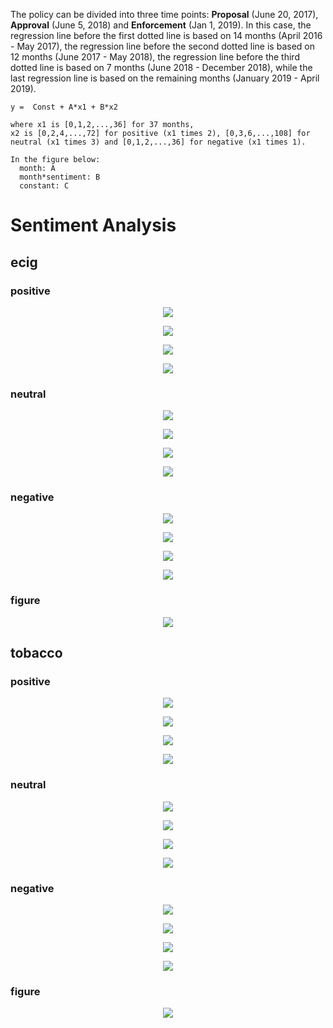 The policy can be divided into three time points: **Proposal** (June 20, 2017), **Approval** (June 5, 2018) and **Enforcement** (Jan 1, 2019). In this case, the regression line before the first dotted line is based on 14 months (April 2016 - May 2017), the regression line before the second dotted line is based on 12 months (June 2017 - May 2018), the regression line before the third dotted line is based on 7 months (June 2018 - December 2018), while the last regression line is based on the remaining months (January 2019 - April 2019).

```
y =  Const + A*x1 + B*x2

where x1 is [0,1,2,...,36] for 37 months,
x2 is [0,2,4,...,72] for positive (x1 times 2), [0,3,6,...,108] for neutral (x1 times 3) and [0,1,2,...,36] for negative (x1 times 1).

In the figure below:
  month: A
  month*sentiment: B
  constant: C
```



# Sentiment Analysis

## ecig


### positive
<p align="center">
  <img src="https://github.com/meettyj/Alcohol-on-Twitter/raw/master/juliana/figures/screenshots/EX1_regression_3years_2covariate/ecig_positive_sec1.png" />
</p>
<p align="center">
  <img src="https://github.com/meettyj/Alcohol-on-Twitter/raw/master/juliana/figures/screenshots/EX1_regression_3years_2covariate/ecig_positive_sec2.png" />
</p>
<p align="center">
  <img src="https://github.com/meettyj/Alcohol-on-Twitter/raw/master/juliana/figures/screenshots/EX1_regression_3years_2covariate/ecig_positive_sec3.png" />
</p>
<p align="center">
  <img src="https://github.com/meettyj/Alcohol-on-Twitter/raw/master/juliana/figures/screenshots/EX1_regression_3years_2covariate/ecig_positive_sec4.png" />
</p>

### neutral
<p align="center">
  <img src="https://github.com/meettyj/Alcohol-on-Twitter/raw/master/juliana/figures/screenshots/EX1_regression_3years_2covariate/ecig_neutral_sec1.png" />
</p>
<p align="center">
  <img src="https://github.com/meettyj/Alcohol-on-Twitter/raw/master/juliana/figures/screenshots/EX1_regression_3years_2covariate/ecig_neutral_sec2.png" />
</p>
<p align="center">
  <img src="https://github.com/meettyj/Alcohol-on-Twitter/raw/master/juliana/figures/screenshots/EX1_regression_3years_2covariate/ecig_neutral_sec3.png" />
</p>
<p align="center">
  <img src="https://github.com/meettyj/Alcohol-on-Twitter/raw/master/juliana/figures/screenshots/EX1_regression_3years_2covariate/ecig_neutral_sec4.png" />
</p>

### negative
<p align="center">
  <img src="https://github.com/meettyj/Alcohol-on-Twitter/raw/master/juliana/figures/screenshots/EX1_regression_3years_2covariate/ecig_negative_sec1.png" />
</p>
<p align="center">
  <img src="https://github.com/meettyj/Alcohol-on-Twitter/raw/master/juliana/figures/screenshots/EX1_regression_3years_2covariate/ecig_negative_sec2.png" />
</p>
<p align="center">
  <img src="https://github.com/meettyj/Alcohol-on-Twitter/raw/master/juliana/figures/screenshots/EX1_regression_3years_2covariate/ecig_negative_sec3.png" />
</p>
<p align="center">
  <img src="https://github.com/meettyj/Alcohol-on-Twitter/raw/master/juliana/figures/screenshots/EX1_regression_3years_2covariate/ecig_negative_sec4.png" />
</p>

### figure
<p align="center">
  <img src="https://github.com/meettyj/Alcohol-on-Twitter/raw/master/juliana/figures/screenshots/EX1_regression_3years_2covariate/sentiment_propotion_ecig_vader.png" />
</p>



## tobacco
### positive
<p align="center">
  <img src="https://github.com/meettyj/Alcohol-on-Twitter/raw/master/juliana/figures/screenshots/EX1_regression_3years_2covariate/tobacco_positive_sec1.png" />
</p>
<p align="center">
  <img src="https://github.com/meettyj/Alcohol-on-Twitter/raw/master/juliana/figures/screenshots/EX1_regression_3years_2covariate/tobacco_positive_sec2.png" />
</p>
<p align="center">
  <img src="https://github.com/meettyj/Alcohol-on-Twitter/raw/master/juliana/figures/screenshots/EX1_regression_3years_2covariate/tobacco_positive_sec3.png" />
</p>
<p align="center">
  <img src="https://github.com/meettyj/Alcohol-on-Twitter/raw/master/juliana/figures/screenshots/EX1_regression_3years_2covariate/tobacco_positive_sec4.png" />
</p>

### neutral
<p align="center">
  <img src="https://github.com/meettyj/Alcohol-on-Twitter/raw/master/juliana/figures/screenshots/EX1_regression_3years_2covariate/tobacco_neutral_sec1.png" />
</p>
<p align="center">
  <img src="https://github.com/meettyj/Alcohol-on-Twitter/raw/master/juliana/figures/screenshots/EX1_regression_3years_2covariate/tobacco_neutral_sec2.png" />
</p>
<p align="center">
  <img src="https://github.com/meettyj/Alcohol-on-Twitter/raw/master/juliana/figures/screenshots/EX1_regression_3years_2covariate/tobacco_neutral_sec3.png" />
</p>
<p align="center">
  <img src="https://github.com/meettyj/Alcohol-on-Twitter/raw/master/juliana/figures/screenshots/EX1_regression_3years_2covariate/tobacco_neutral_sec4.png" />
</p>

### negative
<p align="center">
  <img src="https://github.com/meettyj/Alcohol-on-Twitter/raw/master/juliana/figures/screenshots/EX1_regression_3years_2covariate/tobacco_negative_sec1.png" />
</p>
<p align="center">
  <img src="https://github.com/meettyj/Alcohol-on-Twitter/raw/master/juliana/figures/screenshots/EX1_regression_3years_2covariate/tobacco_negative_sec2.png" />
</p>
<p align="center">
  <img src="https://github.com/meettyj/Alcohol-on-Twitter/raw/master/juliana/figures/screenshots/EX1_regression_3years_2covariate/tobacco_negative_sec3.png" />
</p>
<p align="center">
  <img src="https://github.com/meettyj/Alcohol-on-Twitter/raw/master/juliana/figures/screenshots/EX1_regression_3years_2covariate/tobacco_negative_sec4.png" />
</p>

### figure

<p align="center">
  <img src="https://github.com/meettyj/Alcohol-on-Twitter/raw/master/juliana/figures/screenshots/EX1_regression_3years_2covariate/sentiment_propotion_tobacco_vader.png" />
</p>
